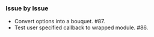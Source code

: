 ### Issue by Issue

 * Convert options into a bouquet. #87.
 * Test user specified callback to wrapped module. #86.

